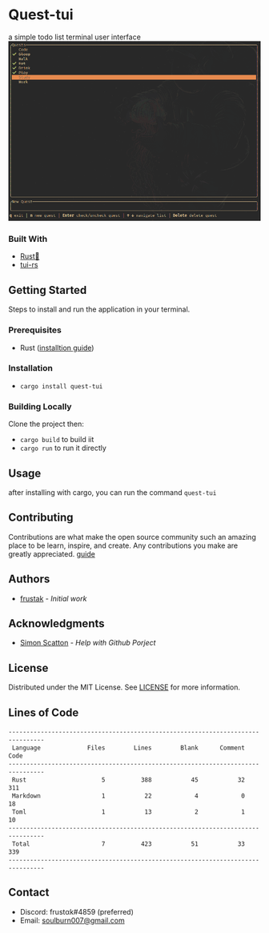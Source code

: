 # Quest-tui
a simple todo list terminal user interface
![Demo](/images/demo.png)

### Built With
- [Rust🦀](https://www.rust-lang.org/)
- [tui-rs](https://github.com/fdehau/tui-rs)

## Getting Started
Steps to install and run the application in your terminal.

### Prerequisites
- Rust ([installtion guide](https://www.rust-lang.org/tools/install))

### Installation
- `cargo install quest-tui`

### Building Locally
Clone the project then:
- `cargo build` to build iit
- `cargo run` to run it directly

## Usage
after installing with cargo, you can run the command `quest-tui`

## Contributing
Contributions are what make the open source community such an amazing place to be learn, inspire, and create. Any contributions you make are greatly appreciated.
[guide](https://github.com/frustak/Quest/blob/main/CONTRIBUTING.md)

## Authors
- [frustak](https://github.com/frustak) - *Initial work*

## Acknowledgments
- [Simon Scatton](https://github.com/SDAChess) - *Help with Github Porject*

## License
Distributed under the MIT License. See [LICENSE](https://github.com/frustak/Quest/blob/main/LICENSE) for more information.

## Lines of Code
```
--------------------------------------------------------------------------------
 Language             Files        Lines        Blank      Comment         Code
--------------------------------------------------------------------------------
 Rust                     5          388           45           32          311
 Markdown                 1           22            4            0           18
 Toml                     1           13            2            1           10
--------------------------------------------------------------------------------
 Total                    7          423           51           33          339
--------------------------------------------------------------------------------
```

## Contact
- Discord: frustαk#4859 (preferred)
- Email: soulburn007@gmail.com

